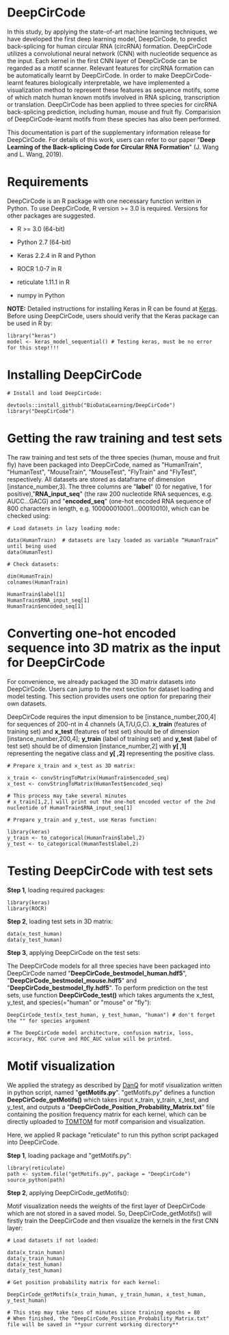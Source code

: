# DeepCirCode 
In this study, by applying the state-of-art machine learning techniques, we have developed the first deep learning model, DeepCirCode, to predict back-splicing for human circular RNA (circRNA) formation. DeepCirCode utilizes a convolutional neural network (CNN) with nucleotide sequence as the input. Each kernel in the first CNN layer of DeepCirCode can be regarded as a motif scanner. Relevant features for circRNA formation can be automatically learnt by DeepCirCode. In order to make DeepCirCode-learnt features biologically interpretable, we have implemented a visualization method to represent these features as sequence motifs, some of which match human known motifs involved in RNA splicing, transcription or translation. DeepCirCode has been applied to three species for circRNA back-splicing prediction, including human, mouse and fruit fly. Comparision of DeepCirCode-learnt motifs from these species has also been performed.  

This documentation is part of the supplementary information release for DeepCirCode. For details of this work, users can refer to our paper "**Deep Learning of the Back-splicing Code for Circular RNA Formation**" (J. Wang  and L. Wang, 2019). 

# Requirements 
DeepCirCode is an R package with one necessary function written in Python. To use DeepCirCode, R version >= 3.0 is required. Versions for other packages are suggested. 

- R >= 3.0 (64-bit)

- Python 2.7 (64-bit)

- Keras 2.2.4 in R and Python

- ROCR 1.0-7 in R

- reticulate 1.11.1 in R

- numpy in Python

**NOTE:** Detailed instructions for installing Keras in R can be found at [Keras](https://keras.rstudio.com). Before using DeepCirCode, users should verify that the Keras package can be used in R by:

```
library("keras")
model <- keras_model_sequential() # Testing keras, must be no error for this step!!!!
```

# Installing DeepCirCode 
``` 
# Install and load DeepCirCode: 

devtools::install_github("BioDataLearning/DeepCirCode") 
library("DeepCirCode") 
``` 

# Getting the raw training and test sets 
The raw training and test sets of the three species (human, mouse and fruit fly) have been packaged into DeepCirCode, named as "HumanTrain", "HumanTest", "MouseTrain", "MouseTest", "FlyTrain" and "FlyTest", respectively. All datasets are stored as dataframe of dimension [instance_number,3]. The three columns are "**label**" (0 for negative, 1 for positive),"**RNA_input_seq**" (the raw 200 nucleotide RNA sequences, e.g. AUCC...GACG) and "**encoded_seq**" (one-hot encoded RNA sequence of 800 characters in length, e.g. 100000010001...00010010), which can be checked using: 

``` 
# Load datasets in lazy loading mode:

data(HumanTrain)  # datasets are lazy loaded as variable “HumanTrain” until being used
data(HumanTest) 

# Check datasets:

dim(HumanTrain) 
colnames(HumanTrain) 

HumanTrain$label[1] 
HumanTrain$RNA_input_seq[1] 
HumanTrain$encoded_seq[1] 
``` 

# Converting one-hot encoded sequence into 3D matrix as the input for DeepCirCode 
For convenience, we already packaged the 3D matrix datasets into DeepCirCode. Users can jump to the next section for dataset loading and model testing. This section provides users one option for preparing their own datasets.  

DeepCirCode requires the input dimension to be [instance_number,200,4] for sequences of 200-nt in 4 channels (A,T/U,G,C). **x_train** (features of training set) and **x_test** (features of test set) should be of dimension [instance_number,200,4]; **y_train** (label of training set) and **y_test** (label of test set) should be of dimension [instance_number,2] with **y[ ,1]** representing the negative class and **y[ ,2]** representing the positive class. 

``` 
# Prepare x_train and x_test as 3D matrix:

x_train <- convStringToMatrix(HumanTrain$encoded_seq) 
x_test <- convStringToMatrix(HumanTest$encoded_seq) 

# This process may take several minutes
# x_train[1,2,] will print out the one-hot encoded vector of the 2nd nucleotide of HumanTrain$RNA_input_seq[1] 
``` 

``` 
# Prepare y_train and y_test, use Keras function: 

library(keras) 
y_train <- to_categorical(HumanTrain$label,2) 
y_test <- to_categorical(HumanTest$label,2) 
``` 

# Testing DeepCirCode with test sets 
**Step 1**, loading required packages: 

``` 
library(keras) 
library(ROCR) 
``` 
**Step 2**, loading test sets in 3D matrix: 
  
```  
data(x_test_human)
data(y_test_human) 
``` 
**Step 3**, applying DeepCirCode on the test sets: 

The DeepCirCode models for all three species have been packaged into DeepCirCode named "**DeepCirCode_bestmodel_human.hdf5**", "**DeepCirCode_bestmodel_mouse.hdf5**" and "**DeepCirCode_bestmodel_fly.hdf5**". To perform prediction on the test sets, use function **DeepCirCode_test()** which takes arguments the x_test, y_test, and species(="human" or "mouse" or "fly"): 

``` 
DeepCirCode_test(x_test_human, y_test_human, "human") # don't forget the "" for species argument 

# The DeepCirCode model architecture, confusion matrix, loss, accuracy, ROC curve and ROC_AUC value will be printed. 
``` 

# Motif visualization 
We applied the strategy as described by [DanQ](https://github.com/uci-cbcl/DanQ/issues/9) for motif visualization written in python script, named "**getMotifs.py**". "getMotifs.py" defines a function **DeepCirCode_getMotifs()** which takes input x_train, y_train, x_test, and y_test, and outputs a "**DeepCirCode_Position_Probability_Matrix.txt**" file containing the position frequency matrix for each kernel, which can be directly uploaded to [TOMTOM](http://meme-suite.org/tools/tomtom) for motif comparision and visualization. 

Here, we applied R package "reticulate" to run this python script packaged into DeepCirCode. 

**Step 1**, loading package and "getMotifs.py": 

``` 
library(reticulate) 
path <- system.file("getMotifs.py", package = "DeepCirCode")
source_python(path) 
``` 
**Step 2**, applying DeepCirCode_getMotifs(): 

Motif visualization needs the weights of the first layer of DeepCirCode which are not stored in a saved model. So, DeepCirCode_getMotifs() will firstly train the DeepCirCode and then visualize the kernels in the first CNN layer:

``` 
# Load datasets if not loaded: 

data(x_train_human) 
data(y_train_human) 
data(x_test_human) 
data(y_test_human) 
```

```
# Get position probability matrix for each kernel: 

DeepCirCode_getMotifs(x_train_human, y_train_human, x_test_human, y_test_human) 

# This step may take tens of minutes since training epochs = 80
# When finished, the "DeepCirCode_Position_Probability_Matrix.txt" file will be saved in **your current working directory** 
``` 









